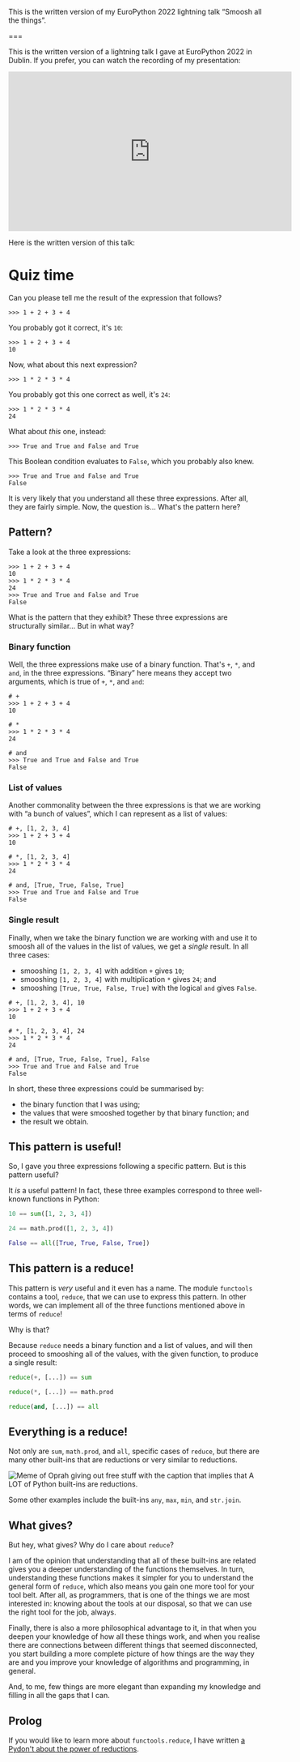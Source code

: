 This is the written version of my EuroPython 2022 lightning talk “Smoosh all the things”.

===

This is the written version of a lightning talk I gave at EuroPython 2022 in Dublin.
If you prefer, you can watch the recording of my presentation:

<iframe width="560" height="315" src="https://www.youtube-nocookie.com/embed/YeH7CwruEUs" title="YouTube video player" frameborder="0" allow="accelerometer; autoplay; clipboard-write; encrypted-media; gyroscope; picture-in-picture" allowfullscreen></iframe>

Here is the written version of this talk:


# Quiz time

Can you please tell me the result of the expression that follows?

```pycon
>>> 1 + 2 + 3 + 4
```

You probably got it correct, it's `10`:

```pycon
>>> 1 + 2 + 3 + 4
10
```

Now, what about this next expression?

```pycon
>>> 1 * 2 * 3 * 4
```

You probably got this one correct as well, it's `24`:

```pycon
>>> 1 * 2 * 3 * 4
24
```

What about _this_ one, instead:

```pycon
>>> True and True and False and True
```

This Boolean condition evaluates to `False`, which you probably also knew.

```pycon
>>> True and True and False and True
False
```

It is very likely that you understand all these three expressions.
After all, they are fairly simple.
Now, the question is...
What's the pattern here?


## Pattern?

Take a look at the three expressions:

```pycon
>>> 1 + 2 + 3 + 4
10
>>> 1 * 2 * 3 * 4
24
>>> True and True and False and True
False
```

What is the pattern that they exhibit?
These three expressions are structurally similar...
But in what way?


### Binary function

Well, the three expressions make use of a binary function.
That's `+`, `*`, and `and`, in the three expressions.
“Binary” here means they accept two arguments,
which is true of `+`, `*`, and `and`:

```pycon
# +
>>> 1 + 2 + 3 + 4
10

# *
>>> 1 * 2 * 3 * 4
24

# and
>>> True and True and False and True
False
```


### List of values

Another commonality between the three expressions is that we are working with “a bunch of values”,
which I can represent as a list of values:

```pycon
# +, [1, 2, 3, 4]
>>> 1 + 2 + 3 + 4
10

# *, [1, 2, 3, 4]
>>> 1 * 2 * 3 * 4
24

# and, [True, True, False, True]
>>> True and True and False and True
False
```


### Single result

Finally, when we take the binary function we are working with and use it to smoosh all of the values in the list of values,
we get a _single_ result.
In all three cases:

 - smooshing `[1, 2, 3, 4]` with addition `+` gives `10`;
 - smooshing `[1, 2, 3, 4]` with multiplication `*` gives `24`; and
 - smooshing `[True, True, False, True]` with the logical `and` gives `False`.

```pycon
# +, [1, 2, 3, 4], 10
>>> 1 + 2 + 3 + 4
10

# *, [1, 2, 3, 4], 24
>>> 1 * 2 * 3 * 4
24

# and, [True, True, False, True], False
>>> True and True and False and True
False
```

In short, these three expressions could be summarised by:

 - the binary function that I was using;
 - the values that were smooshed together by that binary function; and
 - the result we obtain.


## This pattern is useful!

So, I gave you three expressions following a specific pattern.
But is this pattern useful?

It _is_ a useful pattern!
In fact, these three examples correspond to three well-known functions in Python:

```py
10 == sum([1, 2, 3, 4])

24 == math.prod([1, 2, 3, 4])

False == all([True, True, False, True])
```


## This pattern is a reduce!

This pattern is _very_ useful and it even has a name.
The module `functools` contains a tool, `reduce`, that we can use to express this pattern.
In other words, we can implement all of the three functions mentioned above in terms of `reduce`!

Why is that?

Because `reduce` needs a binary function and a list of values,
and will then proceed to smooshing all of the values,
with the given function, to produce a single result:

```py
reduce(+, [...]) == sum

reduce(*, [...]) == math.prod

reduce(and, [...]) == all
```


## Everything is a reduce!

Not only are `sum`, `math.prod`, and `all`, specific cases of `reduce`,
but there are many other built-ins that are reductions or very similar to reductions.

![Meme of Oprah giving out free stuff with the caption that implies that A LOT of Python built-ins are reductions.](_oprah.png "Oprah giving out reduce's.")

Some other examples include the built-ins `any`, `max`, `min`, and `str.join`.


## What gives?

But hey, what gives?
Why do I care about `reduce`?

I am of the opinion that understanding that all of these built-ins are related gives you a deeper understanding of the functions themselves.
In turn, understanding these functions makes it simpler for you to understand the general form of `reduce`,
which also means you gain one more tool for your tool belt.
After all, as programmers, that is one of the things we are most interested in:
knowing about the tools at our disposal, so that we can use the right tool for the job, always.

Finally, there is also a more philosophical advantage to it,
in that when you deepen your knowledge of how all these things work,
and when you realise there are connections between different things that seemed disconnected,
you start building a more complete picture of how things are the way they are and you improve your knowledge of algorithms and programming, in general.

And, to me, few things are more elegant than expanding my knowledge and filling in all the gaps that I can.


## Prolog

If you would like to learn more about `functools.reduce`,
I have written [a Pydon't about the power of reductions](/blog/pydonts/the-power-of-reduce).
